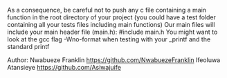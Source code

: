 As a consequence, be careful not to push any c file containing a main function in the root directory of your project (you could have a test folder containing all your tests files including main functions)
Our main files will include your main header file (main.h): #include main.h
You might want to look at the gcc flag -Wno-format when testing with your _printf and the standard printf

Author: Nwabueze Franklin https://github.com/NwabuezeFranklin 
        Ifeoluwa Atansieye https://github.com/Asiwajuife
